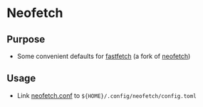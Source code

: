 # Neofetch

## Purpose

- Some convenient defaults for [fastfetch](https://github.com/fastfetch-cli/fastfetch) (a fork of [neofetch](https://github.com/dylanaraps/neofetch))

## Usage

- Link [neofetch.conf](./neofetch.conf) to `${HOME}/.config/neofetch/config.toml`
